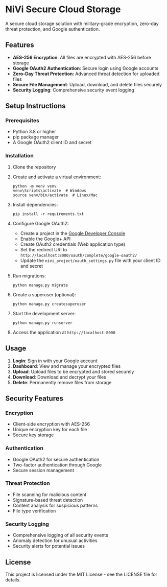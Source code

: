 # NiVi Secure Cloud Storage

A secure cloud storage solution with military-grade encryption, zero-day threat protection, and Google authentication.

## Features

- **AES-256 Encryption**: All files are encrypted with AES-256 before storage
- **Google OAuth2 Authentication**: Secure login using Google accounts
- **Zero-Day Threat Protection**: Advanced threat detection for uploaded files
- **Secure File Management**: Upload, download, and delete files securely
- **Security Logging**: Comprehensive security event logging

## Setup Instructions

### Prerequisites

- Python 3.8 or higher
- pip package manager
- A Google OAuth2 client ID and secret

### Installation

1. Clone the repository

2. Create and activate a virtual environment:
   ```
   python -m venv venv
   venv\Scripts\activate  # Windows
   source venv/bin/activate  # Linux/Mac
   ```

3. Install dependencies:
   ```
   pip install -r requirements.txt
   ```

4. Configure Google OAuth2:
   - Create a project in the [Google Developer Console](https://console.developers.google.com/)
   - Enable the Google+ API
   - Create OAuth2 credentials (Web application type)
   - Set the redirect URI to `http://localhost:8000/oauth/complete/google-oauth2/`
   - Update the `nivi_project/oauth_settings.py` file with your client ID and secret

5. Run migrations:
   ```
   python manage.py migrate
   ```

6. Create a superuser (optional):
   ```
   python manage.py createsuperuser
   ```

7. Start the development server:
   ```
   python manage.py runserver
   ```

8. Access the application at `http://localhost:8000`

## Usage

1. **Login**: Sign in with your Google account
2. **Dashboard**: View and manage your encrypted files
3. **Upload**: Upload files to be encrypted and stored securely
4. **Download**: Download and decrypt your files
5. **Delete**: Permanently remove files from storage

## Security Features

### Encryption
- Client-side encryption with AES-256
- Unique encryption key for each file
- Secure key storage

### Authentication
- Google OAuth2 for secure authentication
- Two-factor authentication through Google
- Secure session management

### Threat Protection
- File scanning for malicious content
- Signature-based threat detection
- Content analysis for suspicious patterns
- File type verification

### Security Logging
- Comprehensive logging of all security events
- Anomaly detection for unusual activities
- Security alerts for potential issues

## License

This project is licensed under the MIT License - see the LICENSE file for details.